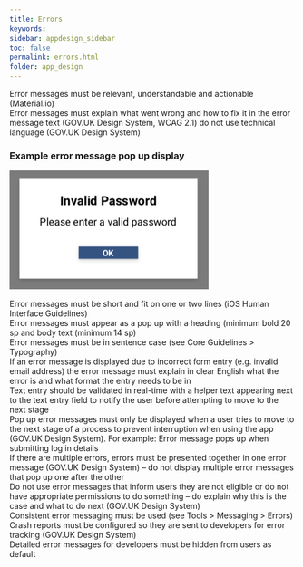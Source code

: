 ```yaml
---
title: Errors  
keywords:
sidebar: appdesign_sidebar
toc: false
permalink: errors.html
folder: app_design 
---
```


Error messages must be relevant, understandable and actionable (Material.io)  
Error messages must explain what went wrong and how to fix it in the error message text (GOV.UK Design System, WCAG 2.1)
do not use technical language (GOV.UK Design System)  

### Example error message pop up display
<img class="img-responsive img-thumbnail" src="/images/examples/design-standards-ui-errors-example.png">  

Error messages must be short and fit on one or two lines (iOS Human Interface Guidelines)  
Error messages must appear as a pop up with a heading (minimum bold 20 sp and body text (minimum 14 sp)  
Error messages must be in sentence case (see Core Guidelines > Typography)  
If an error message is displayed due to incorrect form entry (e.g. invalid email address) the error message must explain in clear English what the error is and what format the entry needs to be in  
Text entry should be validated in real-time with a helper text appearing next to the text entry field to notify the user before attempting to move to the next stage  
Pop up error messages must only be displayed when a user tries to move to the next stage of a process to prevent interruption when using the app (GOV.UK Design System). For example: Error message pops up when submitting log in details   
If there are multiple errors, errors must be presented together in one error message (GOV.UK Design System) – do not display multiple error messages that pop up one after the other  
Do not use error messages that inform users they are not eligible or do not have appropriate permissions to do something – do explain why this is the case and what to do next (GOV.UK Design System)  
Consistent error messaging must be used (see Tools > Messaging > Errors)  
Crash reports must be configured so they are sent to developers for error tracking (GOV.UK Design System)  
Detailed error messages for developers must be hidden from users as default  